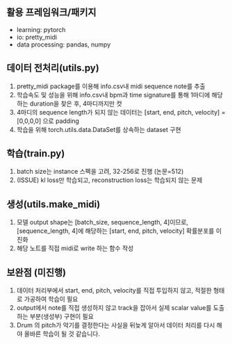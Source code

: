 ## 활용 프레임워크/패키지
- learning: pytorch
- io: pretty_midi
- data processing: pandas, numpy

## 데이터 전처리(utils.py)

1. pretty_midi package를 이용해 info.csv내 midi sequence note를 추출
2. 학습속도 및 성능을 위해 info.csv내 bpm과 time signature를 통해 1마디에 해당하는 duration을 찾은 후, 4마디까지만 컷
3. 4마디의 sequence length가 되지 않는 데이터는 [start, end, pitch, velocity] = [0,0,0,0] 으로 padding
4. 학습을 위해 torch.utils.data.DataSet를 상속하는 dataset 구현

## 학습(train.py)

1. batch size는 instance 스펙을 고려, 32-256로 진행 (논문=512)
2. (ISSUE) kl loss만 학습되고, reconstruction loss는 학습되지 않는 문제

## 생성(utils.make_midi)

1. 모델 output shape는 [batch_size, sequence_length, 4]이므로, [sequence_length, 4]에 해당하는 [start, end, pitch, velocity] 확률분포를 이진화
2. 해당 노트를 직접 midi로 write 하는 함수 작성


## 보완점 (미진행)

1. 데이터 처리부에서 start, end, pitch, velocity를 직접 투입하지 않고, 적절한 형태로 가공하여 학습이 필요
2. output에서 note를 직접 생성하지 않고 track을 잡아서 실제 scalar value를 도출하는 부분(생성부) 구현이 필요
3. Drum 의 pitch가 악기를 결정한다는 사실을 뒤늦게 알아서 데이터 처리를 다시 해야 올바른 학습이 될 것 같습니다.

